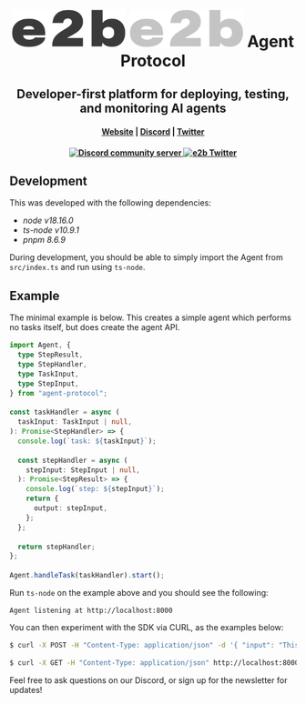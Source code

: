<h1 align="center">
  <img width="200" src="https://raw.githubusercontent.com/e2b-dev/e2b/main/docs-assets/logoname-black.svg#gh-light-mode-only" alt="e2b">
  <img width="200" src="https://raw.githubusercontent.com/e2b-dev/e2b/main/docs-assets/logoname-white.svg#gh-dark-mode-only" alt="e2b">
  Agent Protocol
</h1>

<h2 align="center">Developer-first platform for deploying, testing, and monitoring AI agents</h2>

<h4 align="center">
  <a href="https://e2b.dev">Website</a> |
  <a href="https://discord.gg/U7KEcGErtQ">Discord</a> |
  <a href="https://twitter.com/e2b_dev">Twitter</a>
</h4>

<h4 align="center">
  <a href="https://discord.gg/U7KEcGErtQ">
    <img src="https://img.shields.io/badge/chat-on%20Discord-blue" alt="Discord community server" />
  </a>
  <a href="https://twitter.com/e2b_dev">
    <img src="https://img.shields.io/twitter/follow/infisical?label=Follow" alt="e2b Twitter" />
  </a>
</h4>

## Development

This was developed with the following dependencies:

- _node v18.16.0_
- _ts-node v10.9.1_
- _pnpm 8.6.9_

During development, you should be able to simply import the Agent from `src/index.ts` and run using `ts-node`.

## Example

The minimal example is below. This creates a simple agent which performs no tasks itself, but does create the agent API.

```typescript
import Agent, {
  type StepResult,
  type StepHandler,
  type TaskInput,
  type StepInput,
} from "agent-protocol";

const taskHandler = async (
  taskInput: TaskInput | null,
): Promise<StepHandler> => {
  console.log(`task: ${taskInput}`);

  const stepHandler = async (
    stepInput: StepInput | null,
  ): Promise<StepResult> => {
    console.log(`step: ${stepInput}`);
    return {
      output: stepInput,
    };
  };

  return stepHandler;
};

Agent.handleTask(taskHandler).start();
```

Run `ts-node` on the example above and you should see the following:

```
Agent listening at http://localhost:8000
```

You can then experiment with the SDK via CURL, as the examples below:

```bash
$ curl -X POST -H "Content-Type: application/json" -d '{ "input": "This is a test of the emergency broadcast system." }' http://localhost:8000/agent/tasks # Create a new Task for the agent
```

```bash
$ curl -X GET -H "Content-Type: application/json" http://localhost:8000/agent/tasks # Get tasks
```

Feel free to ask questions on our Discord, or sign up for the newsletter for updates!
